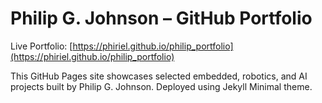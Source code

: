 # Philip G. Johnson – GitHub Portfolio

Live Portfolio: [https://phiriel.github.io/philip_portfolio](https://phiriel.github.io/philip_portfolio)

This GitHub Pages site showcases selected embedded, robotics, and AI projects built by Philip G. Johnson. Deployed using Jekyll Minimal theme.